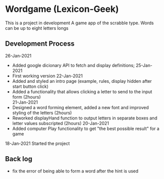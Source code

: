 # Wordgame (Lexicon-Geek)
This is a project in development
A game app of the scrabble type.
Words can be up to eight letters longs

## Development Process
26-Jan-2021
- Added google dicionary API to fetch and display definitions;
25-Jan-2021
- First working version
22-Jan-2021
- Added and styled an intro page (example, rules, display hidden after start button click)
- Added a functionality that allows clicking a letter to send to the input form (2hours)  
21-Jan-2021
- Designed a word forming element, added a new font and improved styling of the letters (2hours) 
- Reworked displayHand function to output letters in separate boxes and letter values subscripted (2hours)
20-Jan-2021
- Added computer Play functionality to get "the best possible result" for a game

18-Jan-2021
Started the project

## Back log
- fix the error of being able to form a word after the hint is used

